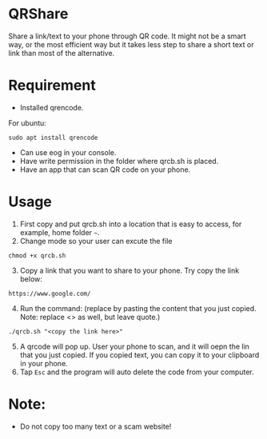 # QRShare
Share a link/text to your phone through QR code. It might not be a smart way, or the most efficient way but it takes less step to share a short text or link than most of the alternative.

# Requirement
- Installed qrencode.

For ubuntu: 
``` console
sudo apt install qrencode
```

- Can use eog in your console.
- Have write permission in the folder where qrcb.sh is placed.
- Have an app that can scan QR code on your phone.

# Usage
1. First copy and put qrcb.sh into a location that is easy to access, for example, home folder `~`.
2. Change mode so your user can excute the file

```console
chmod +x qrcb.sh
```
3. Copy a link that you want to share to your phone. Try copy the link below:

```
https://www.google.com/
```

4. Run the command: (replace <copy the link here> by pasting the content that you just copied. Note: replace <> as well, but leave quote.)

```console
./qrcb.sh "<copy the link here>"
```

5. A qrcode will pop up. User your phone to scan, and it will oepn the lin that you just copied. If you copied text, you can copy it to your clipboard in your phone.
6. Tap `Esc` and the program will auto delete the code from your computer.

# Note: 
- Do not copy too many text or a scam website!
